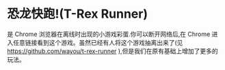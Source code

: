 # 恐龙快跑!(T-Rex Runner) 

是 Chrome 浏览器在离线时出现的小游戏彩蛋.你可以断开网络后,在 Chrome 进入任意链接看到这个游戏。虽然已经有人将这个游戏抽离出来了(见 https://github.com/wayou/t-rex-runner ),但是我们在原有基础上增加了更多的玩法。
